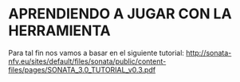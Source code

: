 # APRENDIENDO A JUGAR CON LA HERRAMIENTA

Para tal fin nos vamos a basar en el siguiente tutorial: http://sonata-nfv.eu/sites/default/files/sonata/public/content-files/pages/SONATA_3.0_TUTORIAL_v0.3.pdf
